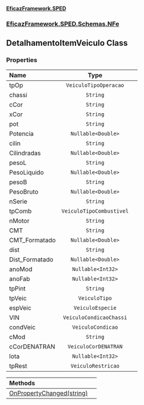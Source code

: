 #### [EficazFramework.SPED](EficazFrameworkSPED.md 'EficazFramework SPED')
### [EficazFramework.SPED.Schemas.NFe](EficazFramework.SPED.Schemas.NFe.md 'EficazFramework.SPED.Schemas.NFe')

## DetalhamentoItemVeiculo Class
### Properties

| Name | Type | |
| :--- | :---: | :--- |
| tpOp | `VeiculoTipoOperacao` |  |
| chassi | `String` |  |
| cCor | `String` |  |
| xCor | `String` |  |
| pot | `String` |  |
| Potencia | `Nullable<Double>` |  |
| cilin | `String` |  |
| Cilindradas | `Nullable<Double>` |  |
| pesoL | `String` |  |
| PesoLiquido | `Nullable<Double>` |  |
| pesoB | `String` |  |
| PesoBruto | `Nullable<Double>` |  |
| nSerie | `String` |  |
| tpComb | `VeiculoTipoCombustivel` |  |
| nMotor | `String` |  |
| CMT | `String` |  |
| CMT_Formatado | `Nullable<Double>` |  |
| dist | `String` |  |
| Dist_Formatado | `Nullable<Double>` |  |
| anoMod | `Nullable<Int32>` |  |
| anoFab | `Nullable<Int32>` |  |
| tpPint | `String` |  |
| tpVeic | `VeiculoTipo` |  |
| espVeic | `VeiculoEspecie` |  |
| VIN | `VeiculoCondicaoChassi` |  |
| condVeic | `VeiculoCondicao` |  |
| cMod | `String` |  |
| cCorDENATRAN | `VeiculoCorDENATRAN` |  |
| lota | `Nullable<Int32>` |  |
| tpRest | `VeiculoRestricao` |  |

| Methods | |
| :--- | :--- |
| [OnPropertyChanged(string)](EficazFramework.SPED.Schemas.NFe/DetalhamentoItemVeiculo/OnPropertyChanged(string).md 'EficazFramework.SPED.Schemas.NFe.DetalhamentoItemVeiculo.OnPropertyChanged(string)') | |
